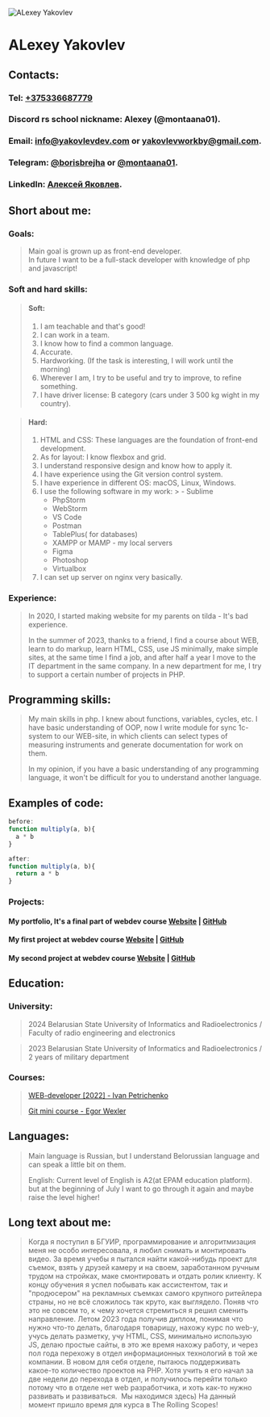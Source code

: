 ![ALexey Yakovlev](https://avatars.githubusercontent.com/u/75353637?v=4)
# ALexey Yakovlev
## Contacts:
### Tel: [+375336687779](tel:375336687779)
### Discord rs school nickname: Alexey (@montaana01).
### Email: [info@yakovlevdev.com](mailto:info@yakovlevdev.com) or [yakovlevworkby@gmail.com](mailto:).
### Telegram: [@borisbrejha](https://t.me/borisbrejha) or [@montaana01](https://t.me/montaana01).
### LinkedIn: [Алексей Яковлев](www.linkedin.com/in/montaana01).

## Short about me:

### Goals:
> Main goal is grown up as front-end developer.  
> In future I want to be a full-stack developer
> with knowledge of php and javascript!
### Soft and hard skills:
>#### Soft:
> 1. I am teachable and that's good!
> 2. I can work in a team.
> 3. I know how to find a common language.
> 4. Accurate.
> 5. Hardworking. (If the task is interesting, I will work until the morning)
> 6. Wherever I am, I try to be useful and try to improve, to refine something.
> 7. I have driver license: B category (cars under 3 500 kg wight in my country).

>#### Hard:
> 1. HTML and CSS: These languages are the foundation of front-end development.
> 2. As for layout: I know flexbox and grid.
> 3. I understand responsive design and know how to apply it.
> 4. I have experience using the Git version control system.
> 5. I have experience in different OS: macOS, Linux, Windows.
> 6. I use the following software in my work:
     >      - Sublime
>      - PhpStorm
>      - WebStorm
>      - VS Code
>      - Postman
>      - TablePlus( for databases)
>      - XAMPP or MAMP - my local servers
>      - Figma
>      - Photoshop
>      - Virtualbox
> 7. I can set up server on nginx very basically.


### Experience:
> In 2020, I started making website for my parents on tilda - It's bad experience.
>
> In the summer of 2023, thanks to a friend, I find a course about WEB, learn to do markup, learn HTML, CSS, use JS minimally, make simple sites, at the same time I find a job, and after half a year I move to the IT department in the same company. In a new department for me, I try to support a certain number of projects in PHP.
## Programming skills:
> My main skills in php. I knew about functions, variables, cycles, etc. I have basic understanding of OOP, now I write module for sync 1c-system to our WEB-site, in which clients can select types of measuring instruments and generate documentation for work on them.
>
> In my opinion, if you have a basic understanding of any programming language, it won't be difficult for you to understand another language.
## Examples of code:

```javascript
before:
function multiply(a, b){
  a * b
}
```
```javascript
after:
function multiply(a, b){
  return a * b
}
```

### Projects:

#### My portfolio, It's a final part of webdev course [Website](https://yakovlevdev.com/) | [GitHub](https://github.com/montaana01/Portfolio)
#### My first project at webdev course [Website](https://uber.yakovlevdev.com/) | [GitHub](https://github.com/montaana01/Uber)
#### My second project at webdev course [Website](https://pulse.yakovlevdev.com/) | [GitHub](https://github.com/montaana01/Pulse_show)

## Education:
### University:
>2024 Belarusian State University of Informatics and Radioelectronics / Faculty of radio engineering and electronics

>2023 Belarusian State University of Informatics and Radioelectronics / 2 years of military department

### Courses:

> [WEB-developer [2022] - Ivan Petrichenko](https://www.udemy.com/course/webdeveloper/?couponCode=2021PM25)
>
> [Git mini course - Egor Wexler](https://wexler.io/course/git/landing)

## Languages:

> Main language is Russian, but I understand Belorussian language and can speak a little bit on them.
>
> English: Current level of English is A2(at EPAM education platform). but at the beginning of July I want to go through it again and maybe raise the level higher!
## Long text about me:

>Когда я поступил в БГУИР, программирование и алгоритмизация меня не особо интересовала, я любил снимать и монтировать видео. За время учебы я пытался найти какой-нибудь проект для съемок, взять у друзей камеру и на своем, заработанном ручным трудом на стройках, маке смонтировать и отдать ролик клиенту. К концу обучения я успел побывать как ассистентом, так и "продюсером" на рекламных съемках самого крупного ритейлера страны, но не всё сложилось так круто, как выглядело. Поняв что это не совсем то, к чему хочется стремиться я решил сменить направление. Летом 2023 года получив диплом, понимая что нужно что-то делать, благодаря товарищу, нахожу курс по web-у, учусь делать разметку, учу HTML, CSS, минимально использую JS, делаю простые сайты, в это же время нахожу работу, и через пол года перехожу в отдел информационных технологий в той же компании. В новом для себя отделе, пытаюсь поддерживать какое-то количество проектов на PHP. Хотя учить я его начал за две недели до перехода в отдел, и получилось перейти только потому что в отделе нет web разработчика, и хоть как-то нужно развивать и развиваться.  Мы находимся здесь) На данный момент пришло время для курса в The Rolling Scopes!